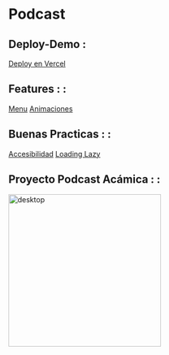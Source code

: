 # Podcast
## Deploy-Demo :

<a href="https://podcast.mrneurus.vercel.app/">Deploy en Vercel</a>


## Features : :
<a href="">Menu</a>
<a href="">Animaciones</a>

## Buenas Practicas : :
<a href="">Accesibilidad</a>
<a href="">Loading Lazy</a>





## Proyecto Podcast Acámica : :
<img src="landing-podcast-landing-podcast_desktop.png" alt="desktop"  height="300px" >


